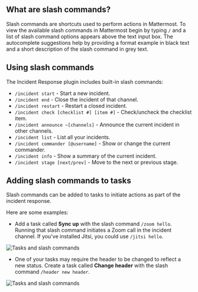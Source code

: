 ## What are slash commands?

Slash commands are shortcuts used to perform actions in Mattermost. To view the available slash commands in Mattermost begin by typing `/` and a list of slash command options appears above the text input box. The autocomplete suggestions help by providing a format example in black text and a short description of the slash command in grey text.

## Using slash commands

The Incident Response plugin includes built-in slash commands:

- `/incident start` - Start a new incident.
- `/incident end` - Close the incident of that channel.
- `/incident restart` - Restart a closed incident.
- `/incident check [checklist #] [item #]` - Check/uncheck the checklist item.
- `/incident announce ~[channels]` - Announce the current incident in other channels.
- `/incident list` - List all your incidents.
- `/incident commander [@username]` - Show or change the current commander.
- `/incident info` - Show a summary of the current incident.
- `/incident stage [next/prev]` - Move to the next or previous stage.

## Adding slash commands to tasks

Slash commands can be added to tasks to initiate actions as part of the incident response. 

Here are some examples:

- Add a task called **Sync up** with the slash command `/zoom hello`. Running that slash command initiates a Zoom call in the incident channel. If you've installed Jitsi, you could use `/jitsi hello`. 

![Tasks and slash commands](../assets/stage_task_slashcommand.png)

- One of your tasks may require the header to be changed to reflect a new status. Create a task called **Change header** with the slash command `/header new header`.

![Tasks and slash commands](../assets/stage_task_header.png)
